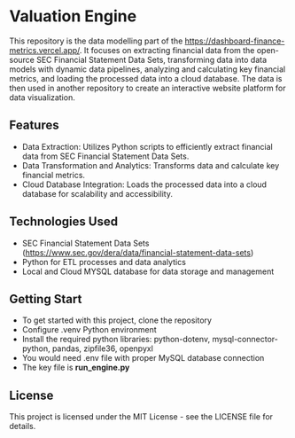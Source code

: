 # Valuation Engine

This repository is the data modelling part of the https://dashboard-finance-metrics.vercel.app/. It focuses on extracting financial data from the open-source SEC Financial Statement Data Sets, transforming data into data models with dynamic data pipelines, analyzing and calculating key financial metrics, and loading the processed data into a cloud database. The data is then used in another repository to create an interactive website platform for data visualization.

## Features
- Data Extraction: Utilizes Python scripts to efficiently extract financial data from SEC Financial Statement Data Sets.
- Data Transformation and Analytics: Transforms data and calculate key financial metrics.
- Cloud Database Integration: Loads the processed data into a cloud database for scalability and accessibility.

## Technologies Used
- SEC Financial Statement Data Sets (https://www.sec.gov/dera/data/financial-statement-data-sets)
- Python for ETL processes and data analytics
- Local and Cloud MYSQL database for data storage and management

## Getting Start
- To get started with this project, clone the repository
- Configure .venv Python environment
- Install the required python libraries: python-dotenv, mysql-connector-python, pandas, zipfile36, openpyxl
- You would need .env file with proper MySQL database connection
- The key file is <b>run_engine.py</b> 

## License
This project is licensed under the MIT License - see the LICENSE file for details.

